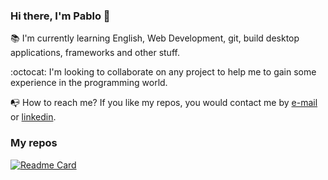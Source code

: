 ### Hi there, I'm Pablo 👋

:books: I'm currently learning English, Web Development, git, build desktop applications, frameworks and other stuff.

:octocat: I'm looking to collaborate on any project to help me to gain some experience in the programming world.

:mailbox_with_no_mail: How to reach me? If you like my repos, you would contact me by [e-mail](mailto:pabloromanlezcano@gmail.com) or [linkedin](https://www.linkedin.com/in/pablolezcano/). 

### My repos
[![Readme Card](https://github-readme-stats.vercel.app/api/pin/?username=pablolezcano&theme=dark&show_icons=true&repo=app-gestor-de-leyendas)](https://github.com/pablolezcano/app-gestor-de-leyendas)






